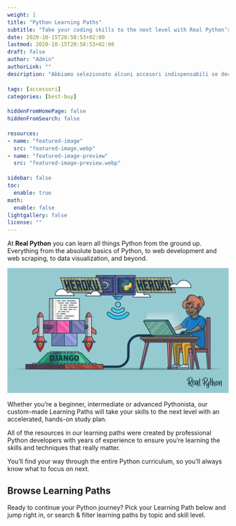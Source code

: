 ```yaml
---
weight: 1
title: "Python Learning Paths"
subtitle: "Take your coding skills to the next level with Real Python’s accelerated study plans for beginner, intermediate, and advanced Python developers."
date: 2020-10-15T20:58:53+02:00
lastmod: 2020-10-15T20:58:53+02:00
draft: false
author: "Admin"
authorLink: ""
description: "Abbiamo selezionato alcuni accesori indispensabili se decidi di acquistare un portabici per automobile"

tags: [accessori]
categories: [best-buy]

hiddenFromHomePage: false
hiddenFromSearch: false

resources:
- name: "featured-image"
  src: "featured-image.webp"
- name: "featured-image-preview"
  src: "featured-image-preview.webp"

sidebar: false
toc:
  enable: true
math:
  enable: false
lightgallery: false
license: ""
---
```


At **Real Python** you can learn all things Python from the ground up. Everything from the absolute basics of Python, to web development and web scraping, to data visualization, and beyond.

![Project-based-How-to-Host-Your-Django-Project-on-Heroku_Watermarked.webp](Project-based-How-to-Host-Your-Django-Project-on-Heroku_Watermarked.webp)

Whether you’re a beginner, intermediate or advanced Pythonista, our custom-made Learning Paths will take your skills to the next level with an accelerated, hands-on study plan.

All of the resources in our learning paths were created by professional Python developers with years of experience to ensure you’re learning the skills and techniques that really matter.

You’ll find your way through the entire Python curriculum, so you’ll always know what to focus on next.

## Browse Learning Paths

Ready to continue your Python journey? Pick your Learning Path below and jump right in, or search & filter learning paths by topic and skill level.



